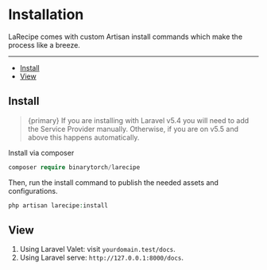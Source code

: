 # Installation

LaRecipe comes with custom Artisan install commands which make the process like a breeze.

---

- [Install](#install)
- [View](#view)

<a name="install"></a>
## Install

> {primary} If you are installing with Laravel v5.4 you will need to add the Service Provider manually. Otherwise, if you are on v5.5 and above this happens automatically.


Install via composer

```php
composer require binarytorch/larecipe
```

Then, run the install command to publish the needed assets and configurations.

```php
php artisan larecipe:install
```

<a name="view"></a>
## View

1. Using Laravel Valet: visit `yourdomain.test/docs`.
2. Using Laravel serve: `http://127.0.0.1:8000/docs`.
